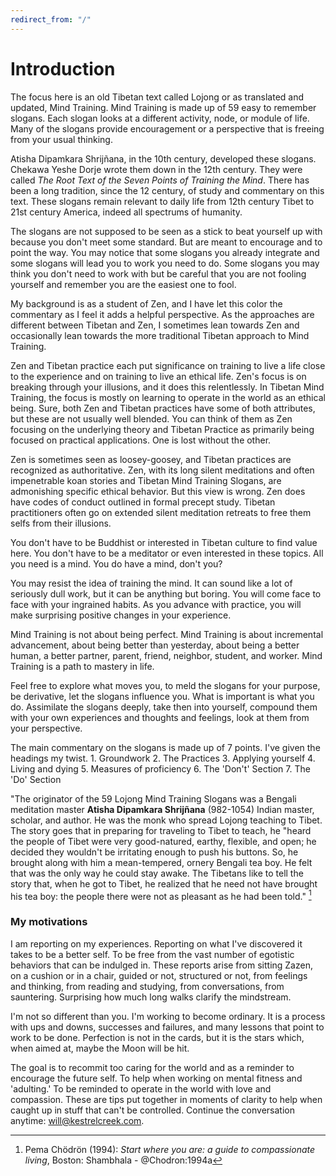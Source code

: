 ```yaml
---
redirect_from: "/"
---
```


# Introduction

The focus here is an old Tibetan text called Lojong or as translated and updated, Mind Training. Mind Training is made up of 59 easy to remember slogans. Each slogan looks at a different activity, node, or module of life. Many of the slogans provide encouragement or a perspective that is freeing from your usual thinking. 

Atisha Dipamkara Shrijñana, in the 10th century, developed these slogans. Chekawa Yeshe Dorje wrote them down in the 12th century. They were called _The Root Text of the Seven Points of Training the Mind_. There has been a long tradition, since the 12 century, of study and commentary on this text. These slogans remain relevant to daily life from 12th century Tibet to 21st century America, indeed all spectrums of humanity.

The slogans are not supposed to be seen as a stick to beat yourself up with because you don't meet some standard. But are meant to encourage and to point the way. You may notice that some slogans you already integrate and some slogans will lead you to work you need to do. Some slogans you may think you don't need to work with but be careful that you are not fooling yourself and remember you are the easiest one to fool.

My background is as a student of Zen, and I have let this color the commentary as I feel it adds a helpful perspective. As the approaches are different between Tibetan and Zen, I sometimes lean towards Zen and occasionally lean towards the more traditional Tibetan approach to Mind Training. 

Zen and Tibetan practice each put significance on training to live a life close to the experience and on training to live an ethical life. Zen's focus is on breaking through your illusions, and it does this relentlessly. In Tibetan Mind Training, the focus is mostly on learning to operate in the world as an ethical being. Sure, both Zen and Tibetan practices have some of both attributes, but these are not usually well blended. You can think of them as Zen focusing on the underlying theory and Tibetan Practice as primarily being focused on practical applications. One is lost without the other. 

Zen is sometimes seen as loosey-goosey, and Tibetan practices are recognized as authoritative. Zen, with its long silent meditations and often impenetrable koan stories and Tibetan Mind Training Slogans, are admonishing specific ethical behavior. But this view is wrong. Zen does have codes of conduct outlined in formal precept study. Tibetan practitioners often go on extended silent meditation retreats to free them selfs from their illusions.

You don't have to be Buddhist or interested in Tibetan culture to find value here. You don't have to be a meditator or even interested in these topics. All you need is a mind. You do have a mind, don't you?

You may resist the idea of training the mind. It can sound like a lot of seriously dull work, but it can be anything but boring. You will come face to face with your ingrained habits. As you advance with practice, you will make surprising positive changes in your experience. 

Mind Training is not about being perfect. Mind Training is about incremental advancement, about being better than yesterday, about being a better human, a better partner, parent, friend, neighbor, student, and worker. Mind Training is a path to mastery in life. 

Feel free to explore what moves you, to meld the slogans for your purpose, be derivative, let the slogans influence you. What is important is what you do. Assimilate the slogans deeply, take then into yourself, compound them with your own experiences and thoughts and feelings, look at them from your perspective.

The main commentary on the slogans is made up of 7 points. I've given the headings my twist.
    1. Groundwork
    2. The Practices
    3. Applying yourself
    4. Living and dying
    5. Measures of proficiency
    6. The 'Don't' Section
    7. The 'Do' Section

"The originator of the 59 Lojong Mind Training Slogans was a Bengali meditation master **Atisha Dipamkara Shrijñana** (982-1054) Indian master, scholar, and author. He was the monk who spread Lojong teaching to Tibet. The story goes that in preparing for traveling to Tibet to teach, he "heard the people of Tibet were very good-natured, earthy, flexible, and open; he decided they wouldn't be irritating enough to push his buttons. So, he brought along with him a mean-tempered, ornery Bengali tea boy. He felt that was the only way he could stay awake. The Tibetans like to tell the story that, when he got to Tibet, he realized that he need not have brought his tea boy: the people there were not as pleasant as he had been told." [^@Chodron:1994a]

### My motivations

I am reporting on my experiences. Reporting on what I've discovered it takes to be a better self. To be free from the vast number of egotistic behaviors that can be indulged in. These reports arise from sitting Zazen, on a cushion or in a chair, guided or not, structured or not, from feelings and thinking, from reading and studying, from conversations, from sauntering. Surprising how much long walks clarify the mindstream.

I'm not so different than you. I'm working to become ordinary. It is a process with ups and downs, successes and failures, and many lessons that point to work to be done. Perfection is not in the cards, but it is the stars which, when aimed at, maybe the Moon will be hit.

The goal is to recommit too caring for the world and as a reminder to encourage the future self. To help when working on mental fitness and 'adulting.' To be reminded to operate in the world with love and compassion. These are tips put together in moments of clarity to help when caught up in stuff that can't be controlled. Continue the conversation anytime: will@kestrelcreek.com.


[^@Chodron:1994a]: Pema Chödrön (1994): _Start where you are: a guide to compassionate living_, Boston: Shambhala - @Chodron:1994a


